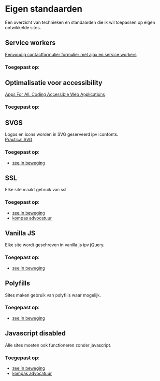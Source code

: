 # Eigen standaarden

Een overzicht van technieken en standaarden die ik wil toepassen op eigen ontwikkelde sites.

## Service workers
[Eenvoudig contactformulier formulier met ajax en service workers](https://justmarkup.com/log/2016/10/enhancing-a-comment-form/)
### Toegepast op:

## Optimalisatie voor accessibility
[Apps For All: Coding Accessible Web Applications](https://shop.smashingmagazine.com/products/apps-for-all)
### Toegepast op:

## SVGS
Logos en icons worden in SVG geserveerd ipv iconfonts.  
[Practical SVG](https://abookapart.com/products/practical-svg)
### Toegepast op:
* [zee in beweging](https://zeeinbeweging.nl/)

## SSL
Elke site maakt gebruik van ssl.
### Toegepast op:
* [zee in beweging](https://zeeinbeweging.nl/)
* [kompas advocatuur](http://kompas-advocatuur.nl/)

## Vanilla JS
Elke site wordt geschreven in vanilla js ipv jQuery.
### Toegepast op:
* [zee in beweging](https://zeeinbeweging.nl/)

## Polyfills
Sites maken gebruik van polyfills waar mogelijk.
### Toegepast op:
* [zee in beweging](https://zeeinbeweging.nl/)

## Javascript disabled
Alle sites moeten ook functioneren zonder javascript.
### Toegepast op:
* [zee in beweging](https://zeeinbeweging.nl/)
* [kompas advocatuur](http://kompas-advocatuur.nl/)
